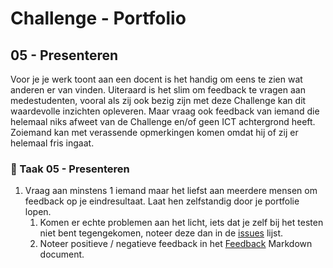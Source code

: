 # Challenge - Portfolio
## 05 - Presenteren

Voor je je werk toont aan een docent is het handig om eens te zien wat anderen er van vinden. Uiteraard is het slim om feedback te vragen aan medestudenten, vooral als zij ook bezig zijn met deze Challenge kan dit waardevolle inzichten opleveren. Maar vraag ook feedback van iemand die helemaal niks afweet van de Challenge en/of geen ICT achtergrond heeft. Zoiemand kan met verassende opmerkingen komen omdat hij of zij er helemaal fris ingaat.

### :hammer: Taak 05 - Presenteren

1. Vraag aan minstens 1 iemand maar het liefst aan meerdere mensen om feedback op je eindresultaat. Laat hen zelfstandig door je portfolie lopen. 
   1. Komen er echte problemen aan het licht, iets dat je zelf bij het testen niet bent tegengekomen, noteer deze dan in de [issues](../Taak04-Testen/student-issues.md) lijst. 
   2. Noteer positieve / negatieve feedback in het [Feedback](student-feedback.md) Markdown document.

